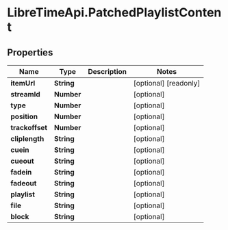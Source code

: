 # LibreTimeApi.PatchedPlaylistContent

## Properties

Name | Type | Description | Notes
------------ | ------------- | ------------- | -------------
**itemUrl** | **String** |  | [optional] [readonly] 
**streamId** | **Number** |  | [optional] 
**type** | **Number** |  | [optional] 
**position** | **Number** |  | [optional] 
**trackoffset** | **Number** |  | [optional] 
**cliplength** | **String** |  | [optional] 
**cuein** | **String** |  | [optional] 
**cueout** | **String** |  | [optional] 
**fadein** | **String** |  | [optional] 
**fadeout** | **String** |  | [optional] 
**playlist** | **String** |  | [optional] 
**file** | **String** |  | [optional] 
**block** | **String** |  | [optional] 


